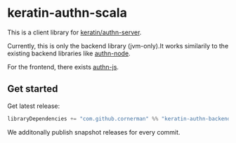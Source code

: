# keratin-authn-scala

This is a client library for [keratin/authn-server](https://github.com/keratin/authn-server).

Currently, this is only the backend library (jvm-only).It works similarily to the existing backend libraries like [authn-node](https://github.com/keratin/authn-node).

For the frontend, there exists [authn-js](https://github.com/keratin/authn-js).

## Get started

Get latest release:
```scala
libraryDependencies += "com.github.cornerman" %% "keratin-authn-backend" % "0.1.0"
```

We additonally publish snapshot releases for every commit.
